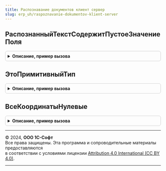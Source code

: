 ```yaml
---
title: Распознавание документов клиент сервер
slug: erp_uh/raspoznavanie-dokumentov-klient-server
---
```



## РаспознанныйТекстСодержитПустоеЗначениеПоля
<details style="margin: 1em 0; padding: 0.5em; border: 1px solid #ccc; border-radius: 6px;">

<summary style="font-weight: bold; cursor: pointer;">Описание, пример вызова</summary>

```bsl

Функция РаспознанныйТекстСодержитПустоеЗначениеПоля(ИмяПоля, Знач РаспознанныйТекст) Экспорт
```

Пример вызова
```bsl
Результат = РаспознаваниеДокументовКлиентСервер.РаспознанныйТекстСодержитПустоеЗначениеПоля(ИмяПоля, РаспознанныйТекст) 
```
</details>

## ЭтоПримитивныйТип
<details style="margin: 1em 0; padding: 0.5em; border: 1px solid #ccc; border-radius: 6px;">

<summary style="font-weight: bold; cursor: pointer;">Описание, пример вызова</summary>

```bsl

Функция ЭтоПримитивныйТип(Знач ПроверяемыйТип) Экспорт
```

Пример вызова
```bsl
Результат = РаспознаваниеДокументовКлиентСервер.ЭтоПримитивныйТип(ПроверяемыйТип) 
```
</details>

## ВсеКоординатыНулевые
<details style="margin: 1em 0; padding: 0.5em; border: 1px solid #ccc; border-radius: 6px;">

<summary style="font-weight: bold; cursor: pointer;">Описание, пример вызова</summary>

```bsl

Функция ВсеКоординатыНулевые(Координаты) Экспорт
```

Пример вызова
```bsl
Результат = РаспознаваниеДокументовКлиентСервер.ВсеКоординатыНулевые(Координаты) 
```
</details>

---

© 2024, **ООО 1С-Софт**  
Все права защищены. Эта программа и сопроводительные материалы предоставляются  
в соответствии с условиями лицензии [Attribution 4.0 International (CC BY 4.0)](https://creativecommons.org/licenses/by/4.0/legalcode).

---
